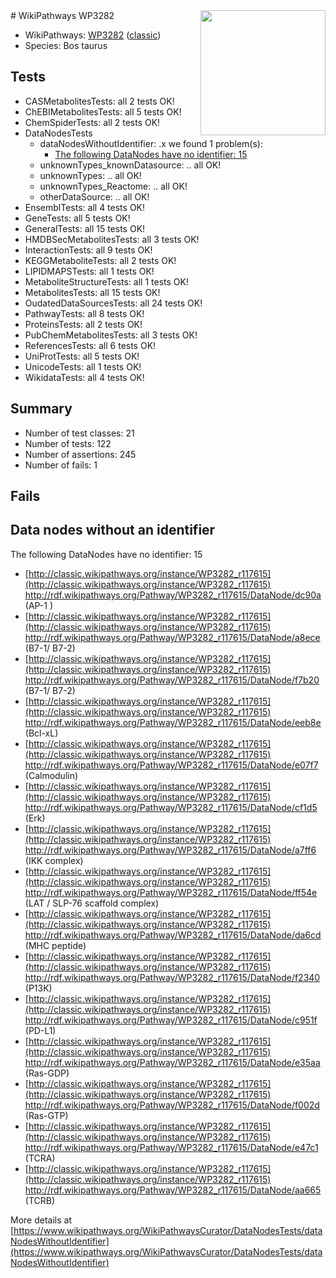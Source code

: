 <img style="float: right; width: 200px" src="https://upload.wikimedia.org/wikipedia/commons/thumb/8/83/Wplogo_with_text_500.png/640px-Wplogo_with_text_500.png" />
# WikiPathways WP3282

* WikiPathways: [WP3282](https://wikipathways.org/pathways/WP3282) ([classic](https://classic.wikipathways.org/instance/WP3282))
* Species: Bos taurus
## Tests
* CASMetabolitesTests: all 2 tests OK!
* ChEBIMetabolitesTests: all 5 tests OK!
* ChemSpiderTests: all 2 tests OK!
* DataNodesTests
    * dataNodesWithoutIdentifier: .x we found 1 problem(s):
        * [The following DataNodes have no identifier: 15](#8792c495)
    * unknownTypes_knownDatasource: .. all OK!
    * unknownTypes: .. all OK!
    * unknownTypes_Reactome: .. all OK!
    * otherDataSource: .. all OK!
* EnsemblTests: all 4 tests OK!
* GeneTests: all 5 tests OK!
* GeneralTests: all 15 tests OK!
* HMDBSecMetabolitesTests: all 3 tests OK!
* InteractionTests: all 9 tests OK!
* KEGGMetaboliteTests: all 2 tests OK!
* LIPIDMAPSTests: all 1 tests OK!
* MetaboliteStructureTests: all 1 tests OK!
* MetabolitesTests: all 15 tests OK!
* OudatedDataSourcesTests: all 24 tests OK!
* PathwayTests: all 8 tests OK!
* ProteinsTests: all 2 tests OK!
* PubChemMetabolitesTests: all 3 tests OK!
* ReferencesTests: all 6 tests OK!
* UniProtTests: all 5 tests OK!
* UnicodeTests: all 1 tests OK!
* WikidataTests: all 4 tests OK!


## Summary

* Number of test classes: 21
* Number of tests: 122
* Number of assertions: 245
* Number of fails: 1

## Fails

<a name="8792c495" />

## Data nodes without an identifier

The following DataNodes have no identifier: 15

* [http://classic.wikipathways.org/instance/WP3282_r117615](http://classic.wikipathways.org/instance/WP3282_r117615) http://rdf.wikipathways.org/Pathway/WP3282_r117615/DataNode/dc90a (AP-1 )
* [http://classic.wikipathways.org/instance/WP3282_r117615](http://classic.wikipathways.org/instance/WP3282_r117615) http://rdf.wikipathways.org/Pathway/WP3282_r117615/DataNode/a8ece (B7-1/ B7-2)
* [http://classic.wikipathways.org/instance/WP3282_r117615](http://classic.wikipathways.org/instance/WP3282_r117615) http://rdf.wikipathways.org/Pathway/WP3282_r117615/DataNode/f7b20 (B7-1/ B7-2)
* [http://classic.wikipathways.org/instance/WP3282_r117615](http://classic.wikipathways.org/instance/WP3282_r117615) http://rdf.wikipathways.org/Pathway/WP3282_r117615/DataNode/eeb8e (Bcl-xL)
* [http://classic.wikipathways.org/instance/WP3282_r117615](http://classic.wikipathways.org/instance/WP3282_r117615) http://rdf.wikipathways.org/Pathway/WP3282_r117615/DataNode/e07f7 (Calmodulin)
* [http://classic.wikipathways.org/instance/WP3282_r117615](http://classic.wikipathways.org/instance/WP3282_r117615) http://rdf.wikipathways.org/Pathway/WP3282_r117615/DataNode/cf1d5 (Erk)
* [http://classic.wikipathways.org/instance/WP3282_r117615](http://classic.wikipathways.org/instance/WP3282_r117615) http://rdf.wikipathways.org/Pathway/WP3282_r117615/DataNode/a7ff6 (IKK complex)
* [http://classic.wikipathways.org/instance/WP3282_r117615](http://classic.wikipathways.org/instance/WP3282_r117615) http://rdf.wikipathways.org/Pathway/WP3282_r117615/DataNode/ff54e (LAT / SLP-76 scaffold complex)
* [http://classic.wikipathways.org/instance/WP3282_r117615](http://classic.wikipathways.org/instance/WP3282_r117615) http://rdf.wikipathways.org/Pathway/WP3282_r117615/DataNode/da6cd (MHC peptide)
* [http://classic.wikipathways.org/instance/WP3282_r117615](http://classic.wikipathways.org/instance/WP3282_r117615) http://rdf.wikipathways.org/Pathway/WP3282_r117615/DataNode/f2340 (P13K)
* [http://classic.wikipathways.org/instance/WP3282_r117615](http://classic.wikipathways.org/instance/WP3282_r117615) http://rdf.wikipathways.org/Pathway/WP3282_r117615/DataNode/c951f (PD-L1)
* [http://classic.wikipathways.org/instance/WP3282_r117615](http://classic.wikipathways.org/instance/WP3282_r117615) http://rdf.wikipathways.org/Pathway/WP3282_r117615/DataNode/e35aa (Ras-GDP)
* [http://classic.wikipathways.org/instance/WP3282_r117615](http://classic.wikipathways.org/instance/WP3282_r117615) http://rdf.wikipathways.org/Pathway/WP3282_r117615/DataNode/f002d (Ras-GTP)
* [http://classic.wikipathways.org/instance/WP3282_r117615](http://classic.wikipathways.org/instance/WP3282_r117615) http://rdf.wikipathways.org/Pathway/WP3282_r117615/DataNode/e47c1 (TCRA)
* [http://classic.wikipathways.org/instance/WP3282_r117615](http://classic.wikipathways.org/instance/WP3282_r117615) http://rdf.wikipathways.org/Pathway/WP3282_r117615/DataNode/aa665 (TCRB)


More details at [https://www.wikipathways.org/WikiPathwaysCurator/DataNodesTests/dataNodesWithoutIdentifier](https://www.wikipathways.org/WikiPathwaysCurator/DataNodesTests/dataNodesWithoutIdentifier)

